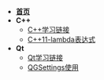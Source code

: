 <!-- _sidebar.md -->

- [**首页**](/README.md)
- **C++**
  - [C++学习链接](/C++/C++学习链接.md)
  - [C++11-lambda表达式](/C++/C++11-lambda表达式.md)
- **Qt**
  - [Qt学习链接](/Qt/Qt学习链接.md)
  - [QGSettings使用](/Qt/QGSettings使用.md)
